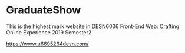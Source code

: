 # GraduateShow


This is the highest mark website in DESN6006 Front-End Web: Crafting Online Experience 2019 Semester2

https://www.u6695264desn.com/

